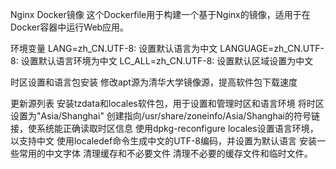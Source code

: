 Nginx Docker镜像
  这个Dockerfile用于构建一个基于Nginx的镜像，适用于在Docker容器中运行Web应用。

环境变量
  LANG=zh_CN.UTF-8: 设置默认语言为中文
  LANGUAGE=zh_CN.UTF-8: 设置默认语言环境为中文
   LC_ALL=zh_CN.UTF-8: 设置默认区域设置为中文

时区设置和语言包安装
  修改apt源为清华大学镜像源，提高软件包下载速度

更新源列表
  安装tzdata和locales软件包，用于设置和管理时区和语言环境
  将时区设置为"Asia/Shanghai"
  创建指向/usr/share/zoneinfo/Asia/Shanghai的符号链接，使系统能正确读取时区信息
  使用dpkg-reconfigure locales设置语言环境，以支持中文
  使用localedef命令生成中文的UTF-8编码，并设置为默认语言
  安装一些常用的中文字体
清理缓存和不必要文件
  清理不必要的缓存文件和临时文件。
